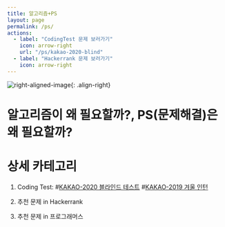 ```yaml
---
title: 알고리즘+PS
layout: page
permalink: /ps/
actions:
  - label: "CodingTest 문제 보러가기"
    icon: arrow-right
    url: "/ps/kakao-2020-blind"
  - label: "Hackerrank 문제 보러가기"
    icon: arrow-right
---
```


![right-aligned-image](../assets/images/PS/background/problem.jpg){: .align-right}
# 알고리즘이 왜 필요할까?, PS(문제해결)은 왜 필요할까?

# **상세 카테고리**
1. Coding Test:
#[KAKAO-2020 블라인드 테스트](kakao-2020-blind)
#[KAKAO-2019 겨울 인턴](kakao-2019-winter)

2. 추천 문제 in Hackerrank

3. 추천 문제 in 프로그래머스
